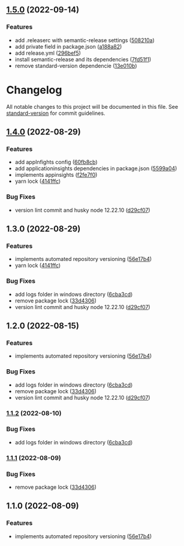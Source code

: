 ## [1.5.0](https://github.com/seedz-ag/sdz-agent/compare/1.4.0...1.5.0) (2022-09-14)


### Features

* add .releaserc with semantic-release settings ([508210a](https://github.com/seedz-ag/sdz-agent/commit/508210ab586ef83d8bafbfb1d14acdc8a1d0d2fa))
* add private field in package.json ([a188a82](https://github.com/seedz-ag/sdz-agent/commit/a188a824519cf74e00023620759e46aa168bc6aa))
* add release.yml ([296bef5](https://github.com/seedz-ag/sdz-agent/commit/296bef5af947fd7c1764e0abd8b9531412a379a7))
* install semantic-release and its dependencies ([7fd51f1](https://github.com/seedz-ag/sdz-agent/commit/7fd51f12884beeefcc692f398841038d9e3ee7ae))
* remove standard-version dependencie ([13e010b](https://github.com/seedz-ag/sdz-agent/commit/13e010bf545f1eb5cd2aaa562731d8d694d78859))

# Changelog

All notable changes to this project will be documented in this file. See [standard-version](https://github.com/conventional-changelog/standard-version) for commit guidelines.

## [1.4.0](https://github.com/seedz-ag/sdz-agent/compare/v1.1.2...v1.4.0) (2022-08-29)


### Features

* add appInfights config ([60fb8cb](https://github.com/seedz-ag/sdz-agent/commit/60fb8cbd57882221e86c3a1dc01d2ea4860976c2))
* add applicationinsights dependencies in package.json ([5599a04](https://github.com/seedz-ag/sdz-agent/commit/5599a04b8dbcb726dda997e717a0135a2caefc32))
* implements appinsights ([f2fe7f0](https://github.com/seedz-ag/sdz-agent/commit/f2fe7f0b199a9a73f9af451d3f1118bc06ca69b6))
* yarn lock ([4141ffc](https://github.com/seedz-ag/sdz-agent/commit/4141ffc280b24febde17600ff72c436fb3349b9e))


### Bug Fixes

* version lint commit and husky node 12.22.10 ([d29cf07](https://github.com/seedz-ag/sdz-agent/commit/d29cf07f9aa00ca752326d14c0644d373ec5c9f8))

## 1.3.0 (2022-08-29)


### Features

* implements automated repository versioning ([56e17b4](https://github.com/seedz-ag/sdz-agent/commit/56e17b494c70415f6274a8ba36a7247f13fa5717))
* yarn lock ([4141ffc](https://github.com/seedz-ag/sdz-agent/commit/4141ffc280b24febde17600ff72c436fb3349b9e))


### Bug Fixes

* add logs folder in windows directory ([6cba3cd](https://github.com/seedz-ag/sdz-agent/commit/6cba3cd612e6fee3ae83a3556d9a3765d5be7cc7))
* remove package lock ([33d4306](https://github.com/seedz-ag/sdz-agent/commit/33d4306bea0ef392ea9a22c9873c2a55cb5c66d9))
* version lint commit and husky node 12.22.10 ([d29cf07](https://github.com/seedz-ag/sdz-agent/commit/d29cf07f9aa00ca752326d14c0644d373ec5c9f8))

## 1.2.0 (2022-08-15)


### Features

* implements automated repository versioning ([56e17b4](https://github.com/seedz-ag/sdz-agent/commit/56e17b494c70415f6274a8ba36a7247f13fa5717))


### Bug Fixes

* add logs folder in windows directory ([6cba3cd](https://github.com/seedz-ag/sdz-agent/commit/6cba3cd612e6fee3ae83a3556d9a3765d5be7cc7))
* remove package lock ([33d4306](https://github.com/seedz-ag/sdz-agent/commit/33d4306bea0ef392ea9a22c9873c2a55cb5c66d9))
* version lint commit and husky node 12.22.10 ([d29cf07](https://github.com/seedz-ag/sdz-agent/commit/d29cf07f9aa00ca752326d14c0644d373ec5c9f8))

### [1.1.2](https://github.com/seedz-ag/sdz-agent/compare/v1.1.1...v1.1.2) (2022-08-10)


### Bug Fixes

* add logs folder in windows directory ([6cba3cd](https://github.com/seedz-ag/sdz-agent/commit/6cba3cd612e6fee3ae83a3556d9a3765d5be7cc7))

### [1.1.1](https://github.com/seedz-ag/sdz-agent/compare/v1.1.0...v1.1.1) (2022-08-09)


### Bug Fixes

* remove package lock ([33d4306](https://github.com/seedz-ag/sdz-agent/commit/33d4306bea0ef392ea9a22c9873c2a55cb5c66d9))

## 1.1.0 (2022-08-09)


### Features

* implements automated repository versioning ([56e17b4](https://github.com/seedz-ag/sdz-agent/commit/56e17b494c70415f6274a8ba36a7247f13fa5717))
